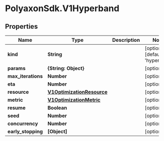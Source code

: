 # PolyaxonSdk.V1Hyperband

## Properties
Name | Type | Description | Notes
------------ | ------------- | ------------- | -------------
**kind** | **String** |  | [optional] [default to 'hyperband']
**params** | **{String: Object}** |  | [optional] 
**max_iterations** | **Number** |  | [optional] 
**eta** | **Number** |  | [optional] 
**resource** | [**V1OptimizationResource**](V1OptimizationResource.md) |  | [optional] 
**metric** | [**V1OptimizationMetric**](V1OptimizationMetric.md) |  | [optional] 
**resume** | **Boolean** |  | [optional] 
**seed** | **Number** |  | [optional] 
**concurrency** | **Number** |  | [optional] 
**early_stopping** | **[Object]** |  | [optional] 


